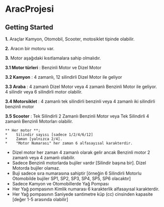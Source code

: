 # AracProjesi
 
 ## Getting Started
 
**1.** Araçlar Kamyon, Otomobil, Scooter, motosiklet tipinde olabilir.

**2.** Aracın bir motoru var.

**3.** Motor aşağıdaki kısıtlamalara sahip olmalıdır.

**3.1 Motor türleri** :  Benzinli Motor ve Dizel Motor

**3.2 Kamyon**        :  4 zamanlı, 12 silindirli Dizel Motor ile geliyor

**3.3 Araba**         :  4 zamanlı Dizel Motor veya 4 zamanlı Benzinli Motor ile geliyor. 4 silindir veya 6 silindirli motor olabilir. 

**3.4 Motorsiklet**   :  4 zamanlı tek silindirli benzinli veya 4 zamanlı iki silindirli benzinli motor 

**3.5 Scooter**       :  Tek Silindirli 2 Zamanlı Benzinli Motor veya Tek Silindirli 4 zamanlı Benzinli Motorları olabilir.

```
** Her motor **; 
*    Silindir sayısı [sadece 1/2/4/6/12] 
*    Zaman [yalnızca 2/4]. 
*    "Motor Numarası" her zaman 6 alfasayısal karakterdir.
```

* Dizel motor her zaman 4 zamanlı olarak gelir ancak Benzinli motor 2 zamanlı veya 4 zamanlı olabilir.
* Sadece Benzinli motorlarda bujiler vardır [Silindir başına bir]. Dizel Motorda bujiler olamaz.
* Buji sadece sıra numarasına sahiptir [örneğin 6 Silindirli Motorlu Otomobilde bujiler SP1, SP2, SP3, SP4, SP5, SP6 olacaktır]
* Sadece Kamyon ve Otomobillerde Yağ Pompası
* Her Yağ pompasının Kimlik numarası 6 karakterlik alfasayısal karakterdir. 
* Her Yağ pompasının Saniyede santimetre küp (cc) cinsinden kapasite [değer 1-5 arasında olabilir] 
